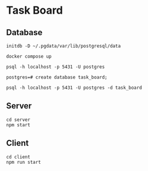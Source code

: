 # Task Board

## Database

```
initdb -D ~/.pgdata/var/lib/postgresql/data

docker compose up

psql -h localhost -p 5431 -U postgres

postgres=# create database task_board;

psql -h localhost -p 5431 -U postgres -d task_board
```

## Server

```
cd server
npm start
```

## Client

```
cd client
npm run start
```
